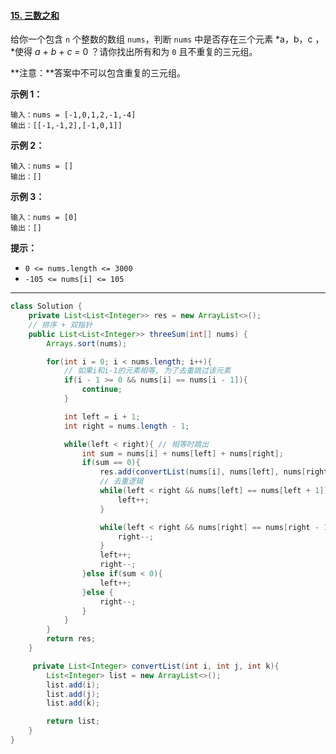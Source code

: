 #### [15. 三数之和](https://leetcode-cn.com/problems/3sum/)

给你一个包含 `n` 个整数的数组 `nums`，判断 `nums` 中是否存在三个元素 *a，b，c ，*使得 *a + b + c =* 0 ？请你找出所有和为 `0` 且不重复的三元组。

**注意：**答案中不可以包含重复的三元组。

**示例 1：**

```
输入：nums = [-1,0,1,2,-1,-4]
输出：[[-1,-1,2],[-1,0,1]]
```

**示例 2：**

```
输入：nums = []
输出：[]
```

**示例 3：**

```
输入：nums = [0]
输出：[]
```

**提示：**

- `0 <= nums.length <= 3000`
- `-105 <= nums[i] <= 105`

------

```java
class Solution {
    private List<List<Integer>> res = new ArrayList<>();
    // 排序 + 双指针
    public List<List<Integer>> threeSum(int[] nums) {
        Arrays.sort(nums);

        for(int i = 0; i < nums.length; i++){
            // 如果i和i-1的元素相等, 为了去重跳过该元素
            if(i - 1 >= 0 && nums[i] == nums[i - 1]){
                continue;
            }

            int left = i + 1;
            int right = nums.length - 1;

            while(left < right){ // 相等时跳出
                int sum = nums[i] + nums[left] + nums[right];
                if(sum == 0){
                    res.add(convertList(nums[i], nums[left], nums[right]));
                    // 去重逻辑
                    while(left < right && nums[left] == nums[left + 1]){
                        left++;
                    }

                    while(left < right && nums[right] == nums[right - 1]){
                        right--;
                    }
                    left++;
                    right--;
                }else if(sum < 0){
                    left++;
                }else {
                    right--;
                }
            }
        }
        return res;
    }

     private List<Integer> convertList(int i, int j, int k){
        List<Integer> list = new ArrayList<>();
        list.add(i);
        list.add(j);
        list.add(k);

        return list;
    }
}
```

